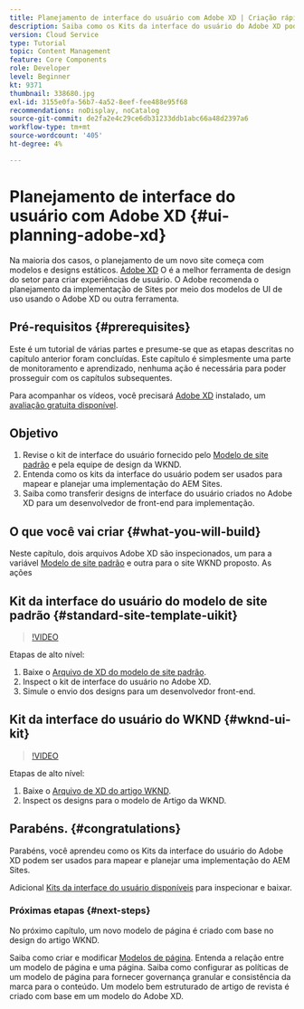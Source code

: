 ```yaml
---
title: Planejamento de interface do usuário com Adobe XD | Criação rápida de AEM
description: Saiba como os Kits da interface do usuário do Adobe XD podem ser usados para projetar e acelerar sua implementação do Adobe Experience Manager Sites.
version: Cloud Service
type: Tutorial
topic: Content Management
feature: Core Components
role: Developer
level: Beginner
kt: 9371
thumbnail: 338680.jpg
exl-id: 3155e0fa-56b7-4a52-8eef-fee488e95f68
recommendations: noDisplay, noCatalog
source-git-commit: de2fa2e4c29ce6db31233ddb1abc66a48d2397a6
workflow-type: tm+mt
source-wordcount: '405'
ht-degree: 4%

---
```


# Planejamento de interface do usuário com Adobe XD {#ui-planning-adobe-xd}

Na maioria dos casos, o planejamento de um novo site começa com modelos e designs estáticos. [Adobe XD](https://www.adobe.com/products/xd.html) O é a melhor ferramenta de design do setor para criar experiências de usuário. O Adobe recomenda o planejamento da implementação de Sites por meio dos modelos de UI de uso usando o Adobe XD ou outra ferramenta.

## Pré-requisitos {#prerequisites}

Este é um tutorial de várias partes e presume-se que as etapas descritas no capítulo anterior foram concluídas. Este capítulo é simplesmente uma parte de monitoramento e aprendizado, nenhuma ação é necessária para poder prosseguir com os capítulos subsequentes.

Para acompanhar os vídeos, você precisará [Adobe XD](https://www.adobe.com/products/xd/pricing/free-trial.html) instalado, um [avaliação gratuita disponível](https://www.adobe.com/products/xd/pricing/free-trial.html).

## Objetivo

1. Revise o kit de interface do usuário fornecido pelo [Modelo de site padrão](https://github.com/adobe/aem-site-template-standard) e pela equipe de design da WKND.
1. Entenda como os kits da interface do usuário podem ser usados para mapear e planejar uma implementação do AEM Sites.
1. Saiba como transferir designs de interface do usuário criados no Adobe XD para um desenvolvedor de front-end para implementação.

## O que você vai criar {#what-you-will-build}

Neste capítulo, dois arquivos Adobe XD são inspecionados, um para a variável [Modelo de site padrão](https://github.com/adobe/aem-site-template-standard) e outra para o site WKND proposto. As ações

## Kit da interface do usuário do modelo de site padrão {#standard-site-template-uikit}

>[!VIDEO](https://video.tv.adobe.com/v/338680/?quality=12&learn=on)

Etapas de alto nível:

1. Baixe o [Arquivo de XD do modelo de site padrão](https://github.com/adobe/aem-site-template-standard/raw/main/files/wireframe.xd).
1. Inspect o kit de interface do usuário no Adobe XD.
1. Simule o envio dos designs para um desenvolvedor front-end.

## Kit da interface do usuário do WKND {#wknd-ui-kit}

>[!VIDEO](https://video.tv.adobe.com/v/30214/?quality=12&learn=on)

Etapas de alto nível:

1. Baixe o [Arquivo de XD do artigo WKND](https://github.com/adobe/aem-guides-wknd/releases/download/aem-guides-wknd-0.0.2/AEM_UI-kit-WKND-article-design.xd).
1. Inspect os designs para o modelo de Artigo da WKND.

## Parabéns.  {#congratulations}

Parabéns, você aprendeu como os Kits da interface do usuário do Adobe XD podem ser usados para mapear e planejar uma implementação do AEM Sites.

Adicional [Kits da interface do usuário disponíveis](https://www.adobe.com/products/xd/features/ui-kits.html) para inspecionar e baixar.

### Próximas etapas {#next-steps}

No próximo capítulo, um novo modelo de página é criado com base no design do artigo WKND.

Saiba como criar e modificar [Modelos de página](./page-templates.md). Entenda a relação entre um modelo de página e uma página. Saiba como configurar as políticas de um modelo de página para fornecer governança granular e consistência da marca para o conteúdo.  Um modelo bem estruturado de artigo de revista é criado com base em um modelo do Adobe XD.
